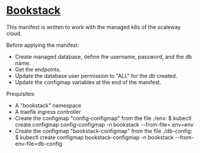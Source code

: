 # [Bookstack](https://github.com/BookStackApp/BookStack)
This manifest is written to work with the managed k8s of the scaleway cloud.

Before applying the manifest:
- Create managed database, define the username, password, and the db name.
- Get the endpoints.
- Update the database user permission to "ALL" for the db created.
- Update the configmap variables at the end of the manifest.

Prequisites:
- A "bookstack" namespace
- A traefik ingress controller
- Create the configmap "config-configmap" from the file ./env:
$ kubectl create configmap config-configmap -n bookstack --from-file=.env=env
- Create the configmap "bookstack-configmap" from the file ./db-config:
$ kubectl create configmap bookstack-configmap -n bookstack --from-env-file=db-config
